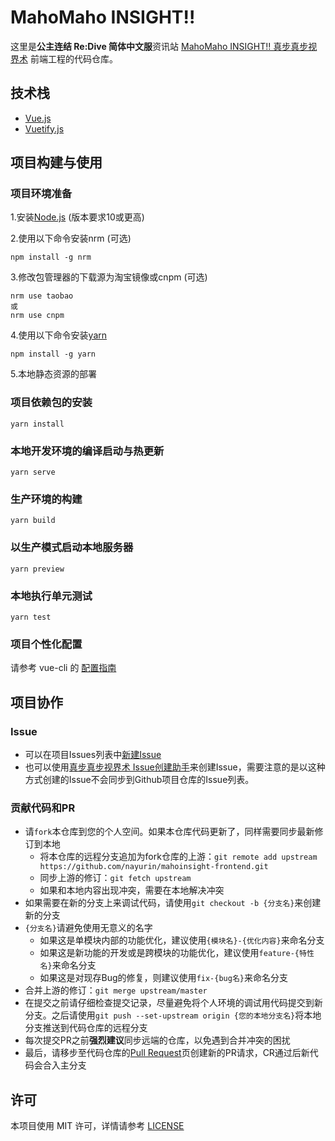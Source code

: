 # MahoMaho INSIGHT!!
这里是**公主连结 Re:Dive 简体中文服**资讯站 [MahoMaho INSIGHT!! 真步真步视界术](https://mahomaho-insight.info) 前端工程的代码仓库。

## 技术栈
- [Vue.js](https://vuejs.org/)
- [Vuetify.js](https://vuetifyjs.com/)

## 项目构建与使用
### 项目环境准备
1.安装[Node.js](https://nodejs.org/zh-cn/) (版本要求10或更高)

2.使用以下命令安装nrm (可选)
```
npm install -g nrm
```
3.修改包管理器的下载源为淘宝镜像或cnpm (可选)
```
nrm use taobao
或
nrm use cnpm
```
4.使用以下命令安装[yarn](https://classic.yarnpkg.com/zh-Hans/)
```
npm install -g yarn
```
5.本地静态资源的部署

### 项目依赖包的安装
```
yarn install
```

### 本地开发环境的编译启动与热更新
```
yarn serve
```

### 生产环境的构建
```
yarn build
```

### 以生产模式启动本地服务器
```
yarn preview
```

### 本地执行单元测试
```
yarn test
```

### 项目个性化配置
请参考 vue-cli 的 [配置指南](https://cli.vuejs.org/config/)

## 项目协作
### Issue
- 可以在项目Issues列表中[新建Issue](https://github.com/nayurin/mahoinsight-frontend/issues/new)
- 也可以使用[真步真步视界术 Issue创建助手](https://mahomaho-insight.info/about/issues)来创建Issue，需要注意的是以这种方式创建的Issue不会同步到Github项目仓库的Issue列表。

### 贡献代码和PR
- 请```fork```本仓库到您的个人空间。如果本仓库代码更新了，同样需要同步最新修订到本地
  * 将本仓库的远程分支追加为fork仓库的上游：```git remote add upstream https://github.com/nayurin/mahoinsight-frontend.git```
  * 同步上游的修订：```git fetch upstream```
  * 如果和本地内容出现冲突，需要在本地解决冲突
- 如果需要在新的分支上来调试代码，请使用```git checkout -b {分支名}```来创建新的分支
- ```{分支名}```请避免使用无意义的名字
  * 如果这是单模块内部的功能优化，建议使用```{模块名}-{优化内容}```来命名分支
  * 如果这是新功能的开发或是跨模块的功能优化，建议使用```feature-{特性名}```来命名分支
  * 如果这是对现存Bug的修复，则建议使用```fix-{bug名}```来命名分支
- 合并上游的修订：```git merge upstream/master```
- 在提交之前请仔细检查提交记录，尽量避免将个人环境的调试用代码提交到新分支。之后请使用```git push --set-upstream origin {您的本地分支名}```将本地分支推送到代码仓库的远程分支
- 每次提交PR之前**强烈建议**同步远端的仓库，以免遇到合并冲突的困扰
- 最后，请移步至代码仓库的[Pull Request](https://github.com/nayurin/mahoinsight-frontend/pulls)页创建新的PR请求，CR通过后新代码会合入主分支

## 许可
本项目使用 MIT 许可，详情请参考 [LICENSE](https://github.com/nayurin/mahoinsight-frontend/blob/master/LICENSE)

